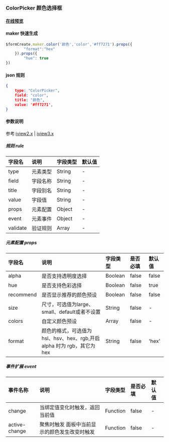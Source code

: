 ### ColorPicker 颜色选择框

#### [在线预览](https://jsrun.net/tehKp/edit)

#### maker 快速生成
```js
$formCreate.maker.color('颜色','color','#ff7271').props({
        "format":"hex"
    }).props({
        "hue": true
})
```

#### json 规则
```json
{
    type: "ColorPicker",
    field: "color",
    title: "颜色",
    value: '#ff7271',
}
```

#### 参数说明

参考:[iview2.x](http://v2.iviewui.com/components/color-picker#API) | [iview3.x](https://www.iviewui.com/components/color-picker#API)





##### 规则 rule

| **字段名** | **说明** | **字段类型** | **默认值** |
| :--- | :--- | :--- | :--- |
| type | 元素类型 | String | - |
| field | 字段名称 | String | - |
| title | 字段别名 | String | - |
| value | 字段值 | String | - |
| props | 元素配置 | Object | - |
| event | 元素事件 | Object | - |
| validate | 验证规则 | Array | - |

##### 元素配置 props

| 字段名 | 说明 | 字段类型 | 是否必填 | 默认值 |
| :--- | :--- | :--- | :--- | :--- |
| alpha | 是否支持透明度选择 | Boolean | false | false |
| hue | 是否支持色彩选择 | Boolean | false | true |
| recommend | 是否显示推荐的颜色预设 | Boolean | false | false |
| size | 尺寸，可选值为large、small、default或者不设置 | String | false | - |
| colors | 自定义颜色预设 | Array | false | - |
| format | 颜色的格式，可选值为 hsl、hsv、hex、rgb,开启 alpha 时为 rgb，其它为 hex | String | false | 'hex' |

##### 事件扩展 event

| 事件名称 | 说明 | 字段类型 | 是否必填 | 默认值 |
| :--- | :--- | :--- | :--- | :--- |
| change | 当绑定值变化时触发，返回当前值 | Function | false | - |
| active-change | 聚焦时触发 面板中当前显示的颜色发生改变时触发 | Function | false | - |



